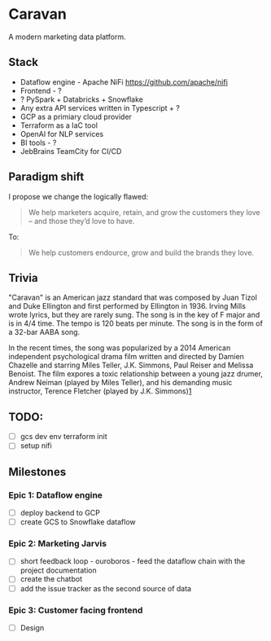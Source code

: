 # Caravan
A modern marketing data platform.

## Stack
- Dataflow engine - Apache NiFi https://github.com/apache/nifi
- Frontend - ?
- ? PySpark + Databricks + Snowflake
- Any extra API services written in Typescript + ?
- GCP as a primiary cloud provider
- Terraform as a IaC tool
- OpenAI for NLP services
- BI tools - ?
- JebBrains TeamCity for CI/CD

## Paradigm shift
I propose we change the logically flawed:

>We help marketers acquire, retain, and grow the customers they love – and those they’d love to have.

To:

>We help customers endource, grow and build the brands they love.

<!-- TODO -->

## Trivia

"Caravan" is an American jazz standard that was composed by Juan Tizol and Duke Ellington and first performed by Ellington in 1936. Irving Mills wrote lyrics, but they are rarely sung. The song is in the key of F major and is in 4/4 time. The tempo is 120 beats per minute. The song is in the form of a 32-bar AABA song.

In the recent times, the song was popularized by a 2014 American independent psychological drama film written and directed by Damien Chazelle and starring Miles Teller, J.K. Simmons, Paul Reiser and Melissa Benoist. The film expores a toxic relationship between a young jazz drumer, Andrew Neiman (played by Miles Teller), and his demanding music instructor, Terence Fletcher (played by J.K. Simmons)[1](https://youtu.be/ZZY-Ytrw2co)

## TODO:
- [ ] gcs dev env terraform init
- [ ] setup nifi

## Milestones
### Epic 1: Dataflow engine
- [ ] deploy backend to GCP
- [ ] create GCS to Snowflake dataflow
### Epic 2: Marketing Jarvis
- [ ] short feedback loop - ouroboros - feed the dataflow chain with the project documentation
- [ ] create the chatbot
- [ ] add the issue tracker as the second source of data
### Epic 3: Customer facing frontend
- [ ] Design
